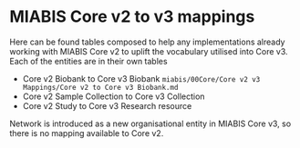 # MIABIS Core v2 to v3 mappings

Here can be found tables composed to help any implementations already working with MIABIS Core v2 to uplift the vocabulary utilised into Core v3.
Each of the entities are in their own tables
* Core v2 Biobank to Core v3 Biobank `miabis/00Core/Core v2 v3 Mappings/Core v2 to Core v3 Biobank.md`
* Core v2 Sample Collection to Core v3 Collection
* Core v2 Study to Core v3 Research resource

Network is introduced as a new organisational entity in MIABIS Core v3, so there is no mapping available to Core v2.

